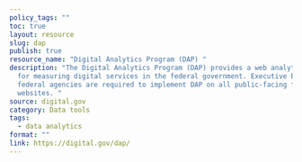 ```yaml
---
policy_tags: ""
toc: true
layout: resource
slug: dap
publish: true
resource_name: "Digital Analytics Program (DAP) "
description: "The Digital Analytics Program (DAP) provides a web analytics tool
  for measuring digital services in the federal government. Executive branch
  federal agencies are required to implement DAP on all public-facing federal
  websites. "
source: digital.gov
category: Data tools
tags:
  - data analytics
format: ""
link: https://digital.gov/dap/
---
```

